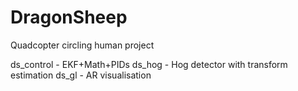 DragonSheep
===========

Quadcopter circling human project

ds_control - EKF+Math+PIDs
ds_hog     - Hog detector with transform estimation
ds_gl      - AR visualisation
